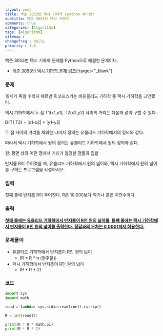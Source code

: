 ```yaml
---
layout: post
title: 백준 3053번 택시 기하학 (python 파이썬)
subtitle: 백준 3053번 택시 기하학
comments: true
categories: [Algorithm]
tags: [Algorithm]
sitemap :
changefreq : daily
priority : 1.0
---
```

백준 3053번 택시 기하학 문제를 Python으로 해결한 문제이다.  

* [백준 3053번 택시 기하학 문제 링크](https://www.acmicpc.net/problem/3053){:target="_blank"}


### 문제 
19세기 독일 수학자 헤르만 민코프스키는 비유클리드 기하학 중 택시 기하학을 고안했다.

택시 기하학에서 두 점 T1(x1,y1), T2(x2,y2) 사이의 거리는 다음과 같이 구할 수 있다.

D(T1,T2) = |x1-x2| + |y1-y2|

두 점 사이의 거리를 제외한 나머지 정의는 유클리드 기하학에서의 정의와 같다.

따라서 택시 기하학에서 원의 정의는 유클리드 기하학에서 원의 정의와 같다.

원: 평면 상의 어떤 점에서 거리가 일정한 점들의 집합

반지름 R이 주어졌을 때, 유클리드 기하학에서 원의 넓이와, 택시 기하학에서 원의 넓이를 구하는 프로그램을 작성하시오.


### 입력
첫째 줄에 반지름 R이 주어진다. R은 10,000보다 작거나 같은 자연수이다.


### 출력
**<u>첫째 줄에는 유클리드 기하학에서 반지름이 R인 원의 넓이를, 둘째 줄에는 택시 기하학에서 반지름이 R인 원의 넓이를 출력한다. 정답과의 오차는 0.0001까지 허용한다.</u>**


### 문제풀이
* 유클리드 기하학에서 반지름이 R인 원의 넓이 
    * (R * R * π (원주율))
* 택시 기하학에서 반지름이 R인 원의 넓이
    * (R * R * 2)

### 코드
```python
import sys
import math

read = lambda: sys.stdin.readline().rstrip()

R = int(read())

print(R * R * math.pi)
print(R * R * 2)
```